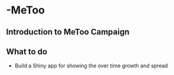 # -MeToo
## Introduction to MeToo Campaign

## What to do
* Build a Shiny app for showing the over time growth and spread
